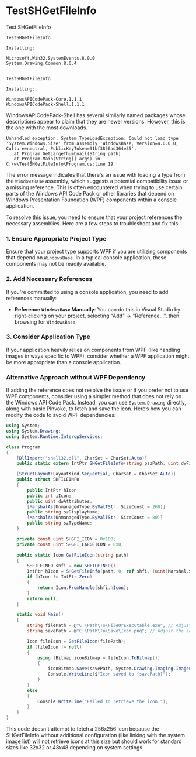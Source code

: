 # TestSHGetFileInfo
Test SHGetFileInfo

```
TestSHGetFileInfo

Installing:

Microsoft.Win32.SystemEvents.8.0.0
System.Drawing.Common.8.0.4


TestSHGetFileInfo

Installing:

WindowsAPICodePack-Core.1.1.1
WindowsAPICodePack-Shell.1.1.1
```

WindowsAPICodePack-Shell has several similarly named packages whose descriptions appear to claim that they are newer versions. However, this is the one with the most downloads.

```
Unhandled exception. System.TypeLoadException: Could not load type 'System.Windows.Size' from assembly 'WindowsBase, Version=4.0.0.0, Culture=neutral, PublicKeyToken=31bf3856ad364e35'.
   at Program.GetLargeThumbnail(String path)
   at Program.Main(String[] args) in C:\w\TestSHGetFileInfo\Program.cs:line 19
```

The error message indicates that there's an issue with loading a type from the `WindowsBase` assembly, which suggests a potential compatibility issue or a missing reference. This is often encountered when trying to use certain parts of the Windows API Code Pack or other libraries that depend on Windows Presentation Foundation (WPF) components within a console application.

To resolve this issue, you need to ensure that your project references the necessary assemblies. Here are a few steps to troubleshoot and fix this:

### 1. Ensure Appropriate Project Type
Ensure that your project type supports WPF if you are utilizing components that depend on `WindowsBase`. In a typical console application, these components may not be readily available.

### 2. Add Necessary References
If you're committed to using a console application, you need to add references manually:

- **Reference `WindowsBase` Manually**: You can do this in Visual Studio by right-clicking on your project, selecting "Add" -> "Reference...", then browsing for `WindowsBase`.

### 3. Consider Application Type
If your application heavily relies on components from WPF (like handling images in ways specific to WPF), consider whether a WPF application might be more appropriate than a console application.

### Alternative Approach without WPF Dependency
If adding the reference does not resolve the issue or if you prefer not to use WPF components, consider using a simpler method that does not rely on the Windows API Code Pack. Instead, you can use `System.Drawing` directly, along with basic PInvoke, to fetch and save the icon. Here’s how you can modify the code to avoid WPF dependencies:

```csharp
using System;
using System.Drawing;
using System.Runtime.InteropServices;

class Program
{
    [DllImport("shell32.dll", CharSet = CharSet.Auto)]
    public static extern IntPtr SHGetFileInfo(string pszPath, uint dwFileAttributes, ref SHFILEINFO psfi, uint cbSizeFileInfo, uint uFlags);

    [StructLayout(LayoutKind.Sequential, CharSet = CharSet.Auto)]
    public struct SHFILEINFO
    {
        public IntPtr hIcon;
        public int iIcon;
        public uint dwAttributes;
        [MarshalAs(UnmanagedType.ByValTStr, SizeConst = 260)]
        public string szDisplayName;
        [MarshalAs(UnmanagedType.ByValTStr, SizeConst = 80)]
        public string szTypeName;
    }

    private const uint SHGFI_ICON = 0x100;
    private const uint SHGFI_LARGEICON = 0x0;

    public static Icon GetFileIcon(string path)
    {
        SHFILEINFO shfi = new SHFILEINFO();
        IntPtr hIcon = SHGetFileInfo(path, 0, ref shfi, (uint)Marshal.SizeOf(shfi), SHGFI_ICON | SHGFI_LARGEICON);
        if (hIcon != IntPtr.Zero)
        {
            return Icon.FromHandle(shfi.hIcon);
        }
        return null;
    }

    static void Main()
    {
        string filePath = @"C:\Path\To\FileOrExecutable.exe"; // Adjust the path to your file
        string savePath = @"C:\Path\To\Save\Icon.png"; // Adjust the save path

        Icon fileIcon = GetFileIcon(filePath);
        if (fileIcon != null)
        {
            using (Bitmap iconBitmap = fileIcon.ToBitmap())
            {
                iconBitmap.Save(savePath, System.Drawing.Imaging.ImageFormat.Png);
                Console.WriteLine($"Icon saved to {savePath}");
            }
        }
        else
        {
            Console.WriteLine("Failed to retrieve the icon.");
        }
    }
}
```

This code doesn't attempt to fetch a 256x256 icon because the SHGetFileInfo without additional configuration (like linking with the system image list) will not retrieve icons at this size but should work for standard sizes like 32x32 or 48x48 depending on system settings.
